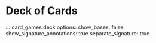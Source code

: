 # Deck of Cards

::: card_games.deck
    options:
      show_bases: false
      show_signature_annotations: true
      separate_signature: true
